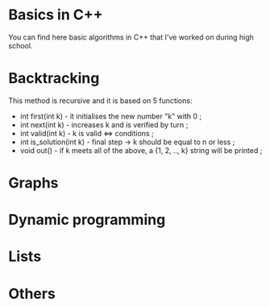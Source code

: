 # Basics in C++
You can find here basic algorithms in C++ that I've worked on during high school.

# Backtracking

This method is recursive and it is based on 5 functions:
- int first(int k) - it initialises the new number "k" with 0 ;
- int next(int k) - increases k and is verified by turn ;
- int valid(int k) - k is valid <=> conditions ;
- int is_solution(int k) - final step -> k should be equal to n or less ;
- void out() - if k meets all of the above, a {1, 2, .., k} string will be printed ;

# Graphs

# Dynamic programming

# Lists

# Others
